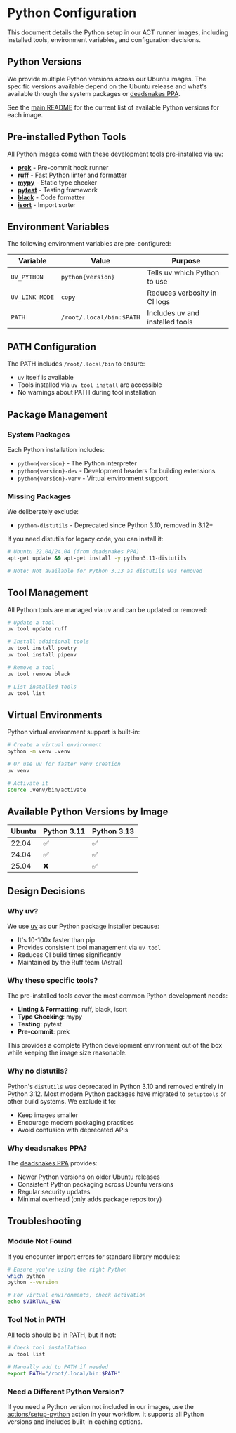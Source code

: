 # Python Configuration

This document details the Python setup in our ACT runner images, including installed tools,
environment variables, and configuration decisions.

## Python Versions

We provide multiple Python versions across our Ubuntu images. The specific versions available
depend on the Ubuntu release and what's available through the system packages or
[deadsnakes PPA](https://launchpad.net/~deadsnakes/+archive/ubuntu/ppa).

See the [main README](../README.md#available-images) for the current list of available Python
versions for each image.

## Pre-installed Python Tools

All Python images come with these development tools pre-installed via [uv](https://github.com/astral-sh/uv):

- [**prek**](https://github.com/kpumuk/prek) - Pre-commit hook runner
- [**ruff**](https://github.com/astral-sh/ruff) - Fast Python linter and formatter
- [**mypy**](https://github.com/python/mypy) - Static type checker
- [**pytest**](https://github.com/pytest-dev/pytest) - Testing framework
- [**black**](https://github.com/psf/black) - Code formatter
- [**isort**](https://github.com/PyCQA/isort) - Import sorter

## Environment Variables

The following environment variables are pre-configured:

| Variable | Value | Purpose |
|----------|-------|---------|
| `UV_PYTHON` | `python{version}` | Tells uv which Python to use |
| `UV_LINK_MODE` | `copy` | Reduces verbosity in CI logs |
| `PATH` | `/root/.local/bin:$PATH` | Includes uv and installed tools |

## PATH Configuration

The PATH includes `/root/.local/bin` to ensure:

- `uv` itself is available
- Tools installed via `uv tool install` are accessible
- No warnings about PATH during tool installation

## Package Management

### System Packages

Each Python installation includes:

- `python{version}` - The Python interpreter
- `python{version}-dev` - Development headers for building extensions
- `python{version}-venv` - Virtual environment support

### Missing Packages

We deliberately exclude:

- `python-distutils` - Deprecated since Python 3.10, removed in 3.12+

If you need distutils for legacy code, you can install it:

```bash
# Ubuntu 22.04/24.04 (from deadsnakes PPA)
apt-get update && apt-get install -y python3.11-distutils

# Note: Not available for Python 3.13 as distutils was removed
```

## Tool Management

All Python tools are managed via uv and can be updated or removed:

```bash
# Update a tool
uv tool update ruff

# Install additional tools
uv tool install poetry
uv tool install pipenv

# Remove a tool
uv tool remove black

# List installed tools
uv tool list
```

## Virtual Environments

Python virtual environment support is built-in:

```bash
# Create a virtual environment
python -m venv .venv

# Or use uv for faster venv creation
uv venv

# Activate it
source .venv/bin/activate
```

## Available Python Versions by Image

| Ubuntu | Python 3.11 | Python 3.13 |
|--------|-------------|-------------|
| 22.04 | ✅ | ✅ |
| 24.04 | ✅ | ✅ |
| 25.04 | ❌ | ✅ |

## Design Decisions

### Why uv?

We use [uv](https://github.com/astral-sh/uv) as our Python package installer because:

- It's 10-100x faster than pip
- Provides consistent tool management via `uv tool`
- Reduces CI build times significantly
- Maintained by the Ruff team (Astral)

### Why these specific tools?

The pre-installed tools cover the most common Python development needs:

- **Linting & Formatting**: ruff, black, isort
- **Type Checking**: mypy
- **Testing**: pytest
- **Pre-commit**: prek

This provides a complete Python development environment out of the box while keeping the
image size reasonable.

### Why no distutils?

Python's `distutils` was deprecated in Python 3.10 and removed entirely in Python 3.12. Most
modern Python packages have migrated to `setuptools` or other build systems. We exclude it to:

- Keep images smaller
- Encourage modern packaging practices
- Avoid confusion with deprecated APIs

### Why deadsnakes PPA?

The [deadsnakes PPA](https://launchpad.net/~deadsnakes/+archive/ubuntu/ppa) provides:

- Newer Python versions on older Ubuntu releases
- Consistent Python packaging across Ubuntu versions
- Regular security updates
- Minimal overhead (only adds package repository)

## Troubleshooting

### Module Not Found

If you encounter import errors for standard library modules:

```bash
# Ensure you're using the right Python
which python
python --version

# For virtual environments, check activation
echo $VIRTUAL_ENV
```

### Tool Not in PATH

All tools should be in PATH, but if not:

```bash
# Check tool installation
uv tool list

# Manually add to PATH if needed
export PATH="/root/.local/bin:$PATH"
```

### Need a Different Python Version?

If you need a Python version not included in our images, use the
[actions/setup-python](https://github.com/actions/setup-python) action in your workflow. It
supports all Python versions and includes built-in caching options.
